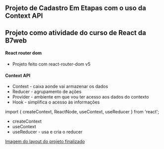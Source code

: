 ## Projeto de Cadastro Em Etapas com o uso da Context API

## Projeto como atividade do curso de React da B7web

#### React router dom
- Projeto feito com react-router-dom v5

#### Context API
- Context - caixa aonde vai armazenar os dados
- Reducer - agrupamento de ações
- Provider - ambiente em que vou ter acesso aos dados do contexto
- Hook - simplifica o acesso às informações

import { createContext, ReactNode, useContext, useReducer } from 'react';
- createContext
- useContext
- useReducer - usa e cria o reducer

[Imagem do layout do projeto finalizado](https://github.com/alissonrangel/B7web-multiform-cadastro-react-context-api/blob/main/src/svgs/layout.png?raw=true)